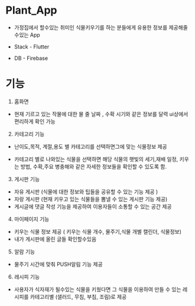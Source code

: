 # Plant_App


- 가정집에서 할수있는 취미인 식물키우기를 하는 분들에게 유용한 정보를 제공해줄수있는 App



- Stack - Flutter


- DB - Firebase



# 기능




1. 홈화면 
- 현재 기르고 있는 작물에 대한 물 줄 날짜 , 수확 시기와 같은 정보를 달력 ui상에서 편리하게 확인 가능



2. 카테고리 기능 


- 난이도,목적, 계절,용도 별 카테고리를 선택하면그에 맞는 식물정보 제공 



- 카테고리 별로 나와있는 식물을 선택하면 해당 식물의 햇빛의 세기,재배 일정, 키우는 방법, 수확,주요 병충해와 같은 자세한 정보들을 확인할 수 있도록 함.






3. 게시판 기능
- 자유 게시판 (식물에 대한 정보와 팁들을 공유할 수 있는 기능 제공 )
- 자랑 게시판 (현재 키우고 있는 식물들을 뽐낼 수 있는 게시판 기능 제공)
- 게시글에 댓글 작성 기능을 제공하여 이용자들이 소통할 수 있는 공간 제공








4. 마이페이지 기능
- 키우는 식물 정보 제공 ( 키우는 식물 개수,  물주기,식물 개별 캘린더, 식물정보)
- 내가 게시판에 올린 글들 확인할수있음








5. 알람 기능
- 물주기 시간에 맞춰 PUSH알림 기능 제공







6. 레시피 기능
- 사용자가 식자재가 될수있는 식물을 키웠다면 그 식물을 이용하여 만들 수 있는 레시피를 카테고리별 (샐러드, 무침, 부침, 조림)로 제공 









